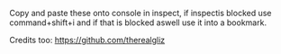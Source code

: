 Copy and paste these onto console in inspect, if inspectis blocked use command+shift+i and if that is blocked aswell use it into a bookmark.

Credits too: https://github.com/therealgliz 
